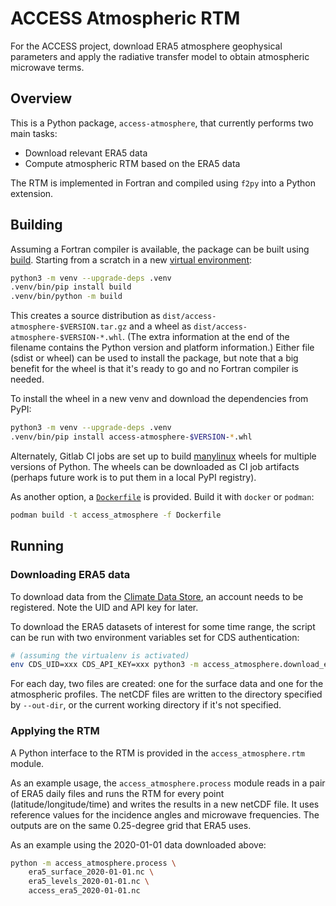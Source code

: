 # ACCESS Atmospheric RTM

For the ACCESS project, download ERA5 atmosphere geophysical parameters and apply the radiative transfer model to obtain atmospheric microwave terms.

## Overview

This is a Python package, `access-atmosphere`, that currently performs two main
tasks:

- Download relevant ERA5 data
- Compute atmospheric RTM based on the ERA5 data

The RTM is implemented in Fortran and compiled using `f2py` into a Python extension.

## Building

Assuming a Fortran compiler is available, the package can be built using
[build](https://github.com/pypa/build). Starting from a scratch in a new
[virtual environment](https://docs.python.org/3/library/venv.html):

```bash
python3 -m venv --upgrade-deps .venv
.venv/bin/pip install build
.venv/bin/python -m build
```

This creates a source distribution as `dist/access-atmosphere-$VERSION.tar.gz`
and a wheel as `dist/access-atmosphere-$VERSION-*.whl`. (The extra information
at the end of the filename contains the Python version and platform
information.) Either file (sdist or wheel) can be used to install the package,
but note that a big benefit for the wheel is that it's ready to go and no
Fortran compiler is needed.

To install the wheel in a new venv and download the dependencies from PyPI:

```bash
python3 -m venv --upgrade-deps .venv
.venv/bin/pip install access-atmosphere-$VERSION-*.whl
```

Alternately, Gitlab CI jobs are set up to build
[manylinux](https://github.com/pypa/manylinux) wheels for multiple versions of
Python. The wheels can be downloaded as CI job artifacts (perhaps future work is
to put them in a local PyPI registry).

As another option, a [`Dockerfile`](Dockerfile) is provided. Build it with
`docker` or `podman`:

```bash
podman build -t access_atmosphere -f Dockerfile
```

## Running

### Downloading ERA5 data

To download data from the [Climate Data
Store](https://cds.climate.copernicus.eu/cdsapp), an account needs to be
registered. Note the UID and API key for later.

To download the ERA5 datasets of interest for some time range, the script can be
run with two environment variables set for CDS authentication:

```bash
# (assuming the virtualenv is activated)
env CDS_UID=xxx CDS_API_KEY=xxx python3 -m access_atmosphere.download_era5 2020-01-01 2020-01-31 --out-dir era5
```

For each day, two files are created: one for the surface data and one for the
atmospheric profiles. The netCDF files are written to the directory specified by
`--out-dir`, or the current working directory if it's not specified.

### Applying the RTM

A Python interface to the RTM is provided in the `access_atmosphere.rtm` module.

As an example usage, the `access_atmosphere.process` module reads in a pair of
ERA5 daily files and runs the RTM for every point (latitude/longitude/time) and
writes the results in a new netCDF file. It uses reference values for the
incidence angles and microwave frequencies. The outputs are on the same
0.25-degree grid that ERA5 uses.

As an example using the 2020-01-01 data downloaded above:

```bash
python -m access_atmosphere.process \
    era5_surface_2020-01-01.nc \
    era5_levels_2020-01-01.nc \
    access_era5_2020-01-01.nc
```